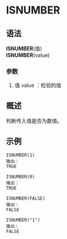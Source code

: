 # ISNUMBER
## 语法
**ISNUMBER**(值)	    
**ISNUMBER**(value)

### 参数
1. 值 value ：检验的值
## 概述
判断传入值是否为数值。
## 示例
```
ISNUMBER(1)
输出：
TRUE

ISNUMBER(0)
输出：
TRUE

ISNUMBER(FALSE)
输出：
FALSE

ISNUMBER("1")
输出：
FALSE
```